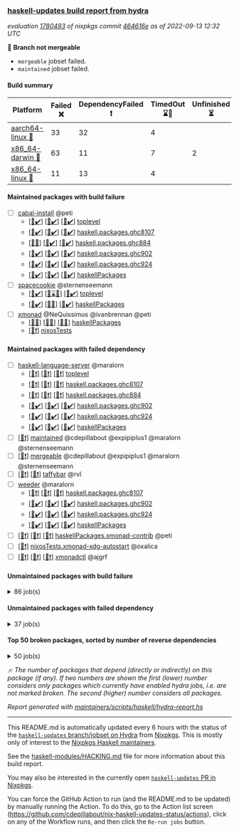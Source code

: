 ### [haskell-updates build report from hydra](https://hydra.nixos.org/jobset/nixpkgs/haskell-updates)
*evaluation [1780493](https://hydra.nixos.org/eval/1780493) of nixpkgs commit [464616e](https://github.com/NixOS/nixpkgs/commits/464616ef3cda97d570a521d26d23eb88e3673723) as of 2022-09-13 12:32 UTC*

:red_circle: **Branch not mergeable**
  * `mergeable` jobset failed.
  * `maintained` jobset failed.

#### Build summary

 | Platform | Failed :x: | DependencyFailed :heavy_exclamation_mark: | TimedOut :hourglass::no_entry_sign: | Unfinished :hourglass_flowing_sand: | Success :heavy_check_mark: | 
 | --- | --- | --- | --- | --- | --- | 
 | [aarch64-linux :iphone:](https://hydra.nixos.org/eval/1780493?filter=.aarch64-linux) | 33 | 32 | 4 |  | 6616 | 
 | [x86_64-darwin :apple:](https://hydra.nixos.org/eval/1780493?filter=.x86_64-darwin) | 63 | 11 | 7 | 2 | 6545 | 
 | [x86_64-linux :penguin:](https://hydra.nixos.org/eval/1780493?filter=.x86_64-linux) | 11 | 13 | 4 |  | 6700 | 
#### Maintained packages with build failure
- [ ] [cabal-install](https://hydra.nixos.org/eval/1780493?filter=cabal-install) @peti
  - [[:iphone::heavy_check_mark:]](https://hydra.nixos.org/build/190422061) [[:apple::heavy_check_mark:]](https://hydra.nixos.org/build/190430016) [[:penguin::heavy_check_mark:]](https://hydra.nixos.org/build/190430561) [toplevel](https://hydra.nixos.org/eval/1780493?filter=cabal-install)
  - [[:iphone::heavy_check_mark:]](https://hydra.nixos.org/build/190434010) [[:apple::heavy_check_mark:]](https://hydra.nixos.org/build/190424352) [[:penguin::heavy_check_mark:]](https://hydra.nixos.org/build/190425638) [haskell.packages.ghc8107](https://hydra.nixos.org/eval/1780493?filter=haskell.packages.ghc8107.cabal-install)
  - [[:iphone::x:]](https://hydra.nixos.org/build/190426162) [[:apple::heavy_check_mark:]](https://hydra.nixos.org/build/190433900) [[:penguin::heavy_check_mark:]](https://hydra.nixos.org/build/190425647) [haskell.packages.ghc884](https://hydra.nixos.org/eval/1780493?filter=haskell.packages.ghc884.cabal-install)
  - [[:iphone::heavy_check_mark:]](https://hydra.nixos.org/build/190428317) [[:apple::heavy_check_mark:]](https://hydra.nixos.org/build/190435659) [[:penguin::heavy_check_mark:]](https://hydra.nixos.org/build/190434581) [haskell.packages.ghc902](https://hydra.nixos.org/eval/1780493?filter=haskell.packages.ghc902.cabal-install)
  - [[:iphone::heavy_check_mark:]](https://hydra.nixos.org/build/190436769) [[:apple::heavy_check_mark:]](https://hydra.nixos.org/build/190433988) [[:penguin::heavy_check_mark:]](https://hydra.nixos.org/build/190423533) [haskell.packages.ghc924](https://hydra.nixos.org/eval/1780493?filter=haskell.packages.ghc924.cabal-install)
  - [[:iphone::heavy_check_mark:]](https://hydra.nixos.org/build/190422563) [[:apple::heavy_check_mark:]](https://hydra.nixos.org/build/190424044) [[:penguin::heavy_check_mark:]](https://hydra.nixos.org/build/190426054) [haskellPackages](https://hydra.nixos.org/eval/1780493?filter=haskellPackages.cabal-install)
- [ ] [spacecookie](https://hydra.nixos.org/eval/1780493?filter=spacecookie) @sternenseemann
  - [[:iphone::heavy_check_mark:]](https://hydra.nixos.org/build/190435632) [[:apple::hourglass::no_entry_sign:]](https://hydra.nixos.org/build/190421059) [[:penguin::heavy_check_mark:]](https://hydra.nixos.org/build/190421317) [toplevel](https://hydra.nixos.org/eval/1780493?filter=spacecookie)
  - [[:iphone::heavy_check_mark:]](https://hydra.nixos.org/build/190421398) [[:apple::x:]](https://hydra.nixos.org/build/190434095) [[:penguin::heavy_check_mark:]](https://hydra.nixos.org/build/190424903) [haskellPackages](https://hydra.nixos.org/eval/1780493?filter=haskellPackages.spacecookie)
- [ ] [xmonad](https://hydra.nixos.org/eval/1780493?filter=xmonad) @NeQuissimus @ivanbrennan @peti
  - [[:iphone::x:]](https://hydra.nixos.org/build/190435289) [[:apple::x:]](https://hydra.nixos.org/build/190423052) [[:penguin::x:]](https://hydra.nixos.org/build/190438027) [haskellPackages](https://hydra.nixos.org/eval/1780493?filter=haskellPackages.xmonad)
  -   [[:penguin::heavy_exclamation_mark:]](https://hydra.nixos.org/build/190429276) [nixosTests](https://hydra.nixos.org/eval/1780493?filter=nixosTests.xmonad)
#### Maintained packages with failed dependency
- [ ] [haskell-language-server](https://hydra.nixos.org/eval/1780493?filter=haskell-language-server) @maralorn
  - [[:iphone::heavy_exclamation_mark:]](https://hydra.nixos.org/build/190429450) [[:apple::heavy_exclamation_mark:]](https://hydra.nixos.org/build/190425373) [[:penguin::heavy_exclamation_mark:]](https://hydra.nixos.org/build/190424293) [toplevel](https://hydra.nixos.org/eval/1780493?filter=haskell-language-server)
  - [[:iphone::heavy_exclamation_mark:]](https://hydra.nixos.org/build/190434864) [[:apple::heavy_exclamation_mark:]](https://hydra.nixos.org/build/190431932) [[:penguin::heavy_exclamation_mark:]](https://hydra.nixos.org/build/190425146) [haskell.packages.ghc8107](https://hydra.nixos.org/eval/1780493?filter=haskell.packages.ghc8107.haskell-language-server)
  - [[:iphone::heavy_exclamation_mark:]](https://hydra.nixos.org/build/190418417) [[:apple::heavy_exclamation_mark:]](https://hydra.nixos.org/build/190423241) [[:penguin::heavy_exclamation_mark:]](https://hydra.nixos.org/build/190436674) [haskell.packages.ghc884](https://hydra.nixos.org/eval/1780493?filter=haskell.packages.ghc884.haskell-language-server)
  - [[:iphone::heavy_check_mark:]](https://hydra.nixos.org/build/190422826) [[:apple::heavy_check_mark:]](https://hydra.nixos.org/build/190427158) [[:penguin::heavy_check_mark:]](https://hydra.nixos.org/build/190434052) [haskell.packages.ghc902](https://hydra.nixos.org/eval/1780493?filter=haskell.packages.ghc902.haskell-language-server)
  - [[:iphone::heavy_check_mark:]](https://hydra.nixos.org/build/190422274) [[:apple::heavy_check_mark:]](https://hydra.nixos.org/build/190434720) [[:penguin::heavy_check_mark:]](https://hydra.nixos.org/build/190433597) [haskell.packages.ghc924](https://hydra.nixos.org/eval/1780493?filter=haskell.packages.ghc924.haskell-language-server)
  - [[:iphone::heavy_check_mark:]](https://hydra.nixos.org/build/190436858) [[:apple::heavy_check_mark:]](https://hydra.nixos.org/build/190426855) [[:penguin::heavy_check_mark:]](https://hydra.nixos.org/build/190434471) [haskellPackages](https://hydra.nixos.org/eval/1780493?filter=haskellPackages.haskell-language-server)
- [ ] [[:penguin::heavy_exclamation_mark:]](https://hydra.nixos.org/build/190418402) [maintained](https://hydra.nixos.org/eval/1780493?filter=maintained) @cdepillabout @expipiplus1 @maralorn @sternenseemann
- [ ] [[:penguin::heavy_exclamation_mark:]](https://hydra.nixos.org/build/190430620) [mergeable](https://hydra.nixos.org/eval/1780493?filter=mergeable) @cdepillabout @expipiplus1 @maralorn @sternenseemann
- [ ] [[:iphone::heavy_exclamation_mark:]](https://hydra.nixos.org/build/190428675) [[:penguin::heavy_exclamation_mark:]](https://hydra.nixos.org/build/190423532) [taffybar](https://hydra.nixos.org/eval/1780493?filter=taffybar) @rvl
- [ ] [weeder](https://hydra.nixos.org/eval/1780493?filter=weeder) @maralorn
  - [[:iphone::heavy_exclamation_mark:]](https://hydra.nixos.org/build/190420317) [[:apple::heavy_exclamation_mark:]](https://hydra.nixos.org/build/190432075) [[:penguin::heavy_exclamation_mark:]](https://hydra.nixos.org/build/190433887) [haskell.packages.ghc8107](https://hydra.nixos.org/eval/1780493?filter=haskell.packages.ghc8107.weeder)
  - [[:iphone::heavy_check_mark:]](https://hydra.nixos.org/build/190421693) [[:apple::heavy_check_mark:]](https://hydra.nixos.org/build/190432200) [[:penguin::heavy_check_mark:]](https://hydra.nixos.org/build/190429384) [haskell.packages.ghc902](https://hydra.nixos.org/eval/1780493?filter=haskell.packages.ghc902.weeder)
  - [[:iphone::heavy_check_mark:]](https://hydra.nixos.org/build/190434980) [[:apple::heavy_check_mark:]](https://hydra.nixos.org/build/190423387) [[:penguin::heavy_check_mark:]](https://hydra.nixos.org/build/190429807) [haskell.packages.ghc924](https://hydra.nixos.org/eval/1780493?filter=haskell.packages.ghc924.weeder)
  - [[:iphone::heavy_check_mark:]](https://hydra.nixos.org/build/190431343) [[:apple::heavy_check_mark:]](https://hydra.nixos.org/build/190435592) [[:penguin::heavy_check_mark:]](https://hydra.nixos.org/build/190422413) [haskellPackages](https://hydra.nixos.org/eval/1780493?filter=haskellPackages.weeder)
- [ ] [[:iphone::heavy_exclamation_mark:]](https://hydra.nixos.org/build/190433806) [[:apple::heavy_exclamation_mark:]](https://hydra.nixos.org/build/190429363) [[:penguin::heavy_exclamation_mark:]](https://hydra.nixos.org/build/190430714) [haskellPackages.xmonad-contrib](https://hydra.nixos.org/eval/1780493?filter=haskellPackages.xmonad-contrib) @peti
- [ ] [[:penguin::heavy_exclamation_mark:]](https://hydra.nixos.org/build/190429984) [nixosTests.xmonad-xdg-autostart](https://hydra.nixos.org/eval/1780493?filter=nixosTests.xmonad-xdg-autostart) @oxalica
- [ ] [[:iphone::heavy_exclamation_mark:]](https://hydra.nixos.org/build/190433458) [[:apple::heavy_exclamation_mark:]](https://hydra.nixos.org/build/190420962) [[:penguin::heavy_exclamation_mark:]](https://hydra.nixos.org/build/190433938) [xmonadctl](https://hydra.nixos.org/eval/1780493?filter=xmonadctl) @ajgrf
#### Unmaintained packages with build failure
<details><summary>86 job(s) </summary>

- [ ] [[:iphone::x:]](https://hydra.nixos.org/build/190431005) [[:apple::heavy_check_mark:]](https://hydra.nixos.org/build/190426145) [[:penguin::heavy_check_mark:]](https://hydra.nixos.org/build/190421465) [haskellPackages.OrderedBits](https://hydra.nixos.org/eval/1780493?filter=haskellPackages.OrderedBits)  :arrow_heading_up: 5 | 36
- [ ] [[:iphone::x:]](https://hydra.nixos.org/build/190418284) [[:apple::heavy_check_mark:]](https://hydra.nixos.org/build/190435872) [[:penguin::heavy_check_mark:]](https://hydra.nixos.org/build/190427652) [haskellPackages.hw-json-simd](https://hydra.nixos.org/eval/1780493?filter=haskellPackages.hw-json-simd)  :arrow_heading_up: 4 | 8
- [ ] [[:iphone::x:]](https://hydra.nixos.org/build/190431426) [[:apple::heavy_check_mark:]](https://hydra.nixos.org/build/190435561) [[:penguin::heavy_check_mark:]](https://hydra.nixos.org/build/190437758) [haskellPackages.hw-simd](https://hydra.nixos.org/eval/1780493?filter=haskellPackages.hw-simd)  :arrow_heading_up: 4 | 8
- [ ] [[:iphone::x:]](https://hydra.nixos.org/build/190426554) [[:apple::heavy_check_mark:]](https://hydra.nixos.org/build/190433701) [[:penguin::heavy_check_mark:]](https://hydra.nixos.org/build/190435927) [haskellPackages.long-double](https://hydra.nixos.org/eval/1780493?filter=haskellPackages.long-double)  :arrow_heading_up: 2 | 2
- [ ] [[:iphone::x:]](https://hydra.nixos.org/build/190437610) [[:apple::x:]](https://hydra.nixos.org/build/190418485) [[:penguin::heavy_check_mark:]](https://hydra.nixos.org/build/190419817) [haskellPackages.quic](https://hydra.nixos.org/eval/1780493?filter=haskellPackages.quic)  :arrow_heading_up: 2 | 2
- [ ] [[:iphone::x:]](https://hydra.nixos.org/build/190418721) [[:apple::heavy_check_mark:]](https://hydra.nixos.org/build/190424366) [[:penguin::heavy_check_mark:]](https://hydra.nixos.org/build/190418471) [haskellPackages.freetype2](https://hydra.nixos.org/eval/1780493?filter=haskellPackages.freetype2)  :arrow_heading_up: 1 | 8
- [ ] [[:iphone::x:]](https://hydra.nixos.org/build/190426179) [[:apple::x:]](https://hydra.nixos.org/build/190428059) [[:penguin::heavy_check_mark:]](https://hydra.nixos.org/build/190423250) [haskellPackages.easytensor](https://hydra.nixos.org/eval/1780493?filter=haskellPackages.easytensor)  :arrow_heading_up: 1 | 1
- [ ] [futhark](https://hydra.nixos.org/eval/1780493?filter=futhark)  :arrow_heading_up: 1 | 1
  - [[:iphone::heavy_check_mark:]](https://hydra.nixos.org/build/190429894) [[:apple::heavy_check_mark:]](https://hydra.nixos.org/build/190435640) [[:penguin::heavy_check_mark:]](https://hydra.nixos.org/build/190421580) [toplevel](https://hydra.nixos.org/eval/1780493?filter=futhark)
  - [[:iphone::heavy_check_mark:]](https://hydra.nixos.org/build/190433463) [[:apple::heavy_check_mark:]](https://hydra.nixos.org/build/190422015) [[:penguin::x:]](https://hydra.nixos.org/build/190438453) [haskellPackages](https://hydra.nixos.org/eval/1780493?filter=haskellPackages.futhark)
- [ ] [[:iphone::x:]](https://hydra.nixos.org/build/190424218) [[:apple::heavy_check_mark:]](https://hydra.nixos.org/build/190425062) [[:penguin::heavy_check_mark:]](https://hydra.nixos.org/build/190431214) [haskellPackages.haskell-admin-health](https://hydra.nixos.org/eval/1780493?filter=haskellPackages.haskell-admin-health)  :arrow_heading_up: 1 | 1
- [ ] [[:iphone::x:]](https://hydra.nixos.org/build/190420884) [[:apple::heavy_check_mark:]](https://hydra.nixos.org/build/190436438) [[:penguin::heavy_check_mark:]](https://hydra.nixos.org/build/190425960) [haskellPackages.nlopt-haskell](https://hydra.nixos.org/eval/1780493?filter=haskellPackages.nlopt-haskell)  :arrow_heading_up: 1 | 1
- [ ] [[:iphone::heavy_check_mark:]](https://hydra.nixos.org/build/190421787) [[:apple::x:]](https://hydra.nixos.org/build/190430196) [[:penguin::heavy_check_mark:]](https://hydra.nixos.org/build/190438325) [haskellPackages.openal-ffi](https://hydra.nixos.org/eval/1780493?filter=haskellPackages.openal-ffi)  :arrow_heading_up: 1 | 1
- [ ] [[:iphone::x:]](https://hydra.nixos.org/build/190426560) [[:apple::heavy_check_mark:]](https://hydra.nixos.org/build/190422117) [[:penguin::heavy_check_mark:]](https://hydra.nixos.org/build/190422325) [haskellPackages.swisstable](https://hydra.nixos.org/eval/1780493?filter=haskellPackages.swisstable)  :arrow_heading_up: 1 | 1
- [ ] [[:iphone::x:]](https://hydra.nixos.org/build/190434587) [[:apple::heavy_check_mark:]](https://hydra.nixos.org/build/190427671) [[:penguin::heavy_check_mark:]](https://hydra.nixos.org/build/190433104) [haskellPackages.unicode-properties](https://hydra.nixos.org/eval/1780493?filter=haskellPackages.unicode-properties)  :arrow_heading_up: 1 | 1
- [ ] [[:iphone::x:]](https://hydra.nixos.org/build/190436937) [[:apple::heavy_check_mark:]](https://hydra.nixos.org/build/190419069) [[:penguin::heavy_check_mark:]](https://hydra.nixos.org/build/190435488) [haskellPackages.flatparse](https://hydra.nixos.org/eval/1780493?filter=haskellPackages.flatparse)  :arrow_heading_up: 0 | 14
- [ ] [[:iphone::heavy_check_mark:]](https://hydra.nixos.org/build/190428795) [[:apple::x:]](https://hydra.nixos.org/build/190430540) [[:penguin::heavy_check_mark:]](https://hydra.nixos.org/build/190429741) [haskellPackages.PyF](https://hydra.nixos.org/eval/1780493?filter=haskellPackages.PyF)  :arrow_heading_up: 0 | 4
- [ ] [[:iphone::heavy_check_mark:]](https://hydra.nixos.org/build/190435452) [[:apple::x:]](https://hydra.nixos.org/build/190423209) [[:penguin::heavy_check_mark:]](https://hydra.nixos.org/build/190423465) [haskellPackages.hmidi](https://hydra.nixos.org/eval/1780493?filter=haskellPackages.hmidi)  :arrow_heading_up: 0 | 4
- [ ] [[:iphone::heavy_check_mark:]](https://hydra.nixos.org/build/190418264) [[:apple::x:]](https://hydra.nixos.org/build/190426060) [[:penguin::heavy_check_mark:]](https://hydra.nixos.org/build/190423481) [haskellPackages.posix-socket](https://hydra.nixos.org/eval/1780493?filter=haskellPackages.posix-socket)  :arrow_heading_up: 0 | 2
- [ ] [[:iphone::heavy_check_mark:]](https://hydra.nixos.org/build/190437004) [[:apple::x:]](https://hydra.nixos.org/build/190422721) [[:penguin::heavy_check_mark:]](https://hydra.nixos.org/build/190432406) [haskellPackages.gi-gdkx11](https://hydra.nixos.org/eval/1780493?filter=haskellPackages.gi-gdkx11)  :arrow_heading_up: 0 | 1
- [ ] [[:iphone::heavy_check_mark:]](https://hydra.nixos.org/build/190420703) [[:apple::x:]](https://hydra.nixos.org/build/190437843) [[:penguin::heavy_check_mark:]](https://hydra.nixos.org/build/190434958) [haskellPackages.hamid](https://hydra.nixos.org/eval/1780493?filter=haskellPackages.hamid)  :arrow_heading_up: 0 | 1
- [ ] [[:iphone::heavy_check_mark:]](https://hydra.nixos.org/build/190427217) [[:apple::x:]](https://hydra.nixos.org/build/190422876) [[:penguin::heavy_check_mark:]](https://hydra.nixos.org/build/190434364) [haskellPackages.hmatrix-morpheus](https://hydra.nixos.org/eval/1780493?filter=haskellPackages.hmatrix-morpheus)  :arrow_heading_up: 0 | 1
- [ ] [[:iphone::heavy_check_mark:]](https://hydra.nixos.org/build/190435315) [[:apple::x:]](https://hydra.nixos.org/build/190424984) [[:penguin::heavy_check_mark:]](https://hydra.nixos.org/build/190422869) [haskellPackages.huckleberry](https://hydra.nixos.org/eval/1780493?filter=haskellPackages.huckleberry)  :arrow_heading_up: 0 | 1
- [ ] [[:iphone::x:]](https://hydra.nixos.org/build/190422851) [[:apple::heavy_check_mark:]](https://hydra.nixos.org/build/190421788) [[:penguin::heavy_check_mark:]](https://hydra.nixos.org/build/190427574) [haskellPackages.picosat](https://hydra.nixos.org/eval/1780493?filter=haskellPackages.picosat)  :arrow_heading_up: 0 | 1
- [ ] [[:iphone::heavy_check_mark:]](https://hydra.nixos.org/build/190421878) [[:apple::x:]](https://hydra.nixos.org/build/190420004) [[:penguin::heavy_check_mark:]](https://hydra.nixos.org/build/190419766) [haskellPackages.select](https://hydra.nixos.org/eval/1780493?filter=haskellPackages.select)  :arrow_heading_up: 0 | 1
- [ ] [[:iphone::x:]](https://hydra.nixos.org/build/190433888) [[:apple::heavy_check_mark:]](https://hydra.nixos.org/build/190420467) [[:penguin::heavy_check_mark:]](https://hydra.nixos.org/build/190429972) [haskellPackages.simple-vec3](https://hydra.nixos.org/eval/1780493?filter=haskellPackages.simple-vec3)  :arrow_heading_up: 0 | 1
- [ ] [[:iphone::heavy_check_mark:]](https://hydra.nixos.org/build/190435304) [[:apple::x:]](https://hydra.nixos.org/build/190437845) [[:penguin::heavy_check_mark:]](https://hydra.nixos.org/build/190425782) [haskellPackages.sysinfo](https://hydra.nixos.org/eval/1780493?filter=haskellPackages.sysinfo)  :arrow_heading_up: 0 | 1
- [ ] [[:iphone::heavy_check_mark:]](https://hydra.nixos.org/build/190426515) [[:apple::x:]](https://hydra.nixos.org/build/190430439) [[:penguin::heavy_check_mark:]](https://hydra.nixos.org/build/190423606) [haskellPackages.FractalArt](https://hydra.nixos.org/eval/1780493?filter=haskellPackages.FractalArt) 
- [ ] [[:iphone::x:]](https://hydra.nixos.org/build/190435051) [[:apple::heavy_check_mark:]](https://hydra.nixos.org/build/190434382) [[:penguin::heavy_check_mark:]](https://hydra.nixos.org/build/190436557) [haskellPackages.HsASA](https://hydra.nixos.org/eval/1780493?filter=haskellPackages.HsASA) 
- [ ] [[:iphone::x:]](https://hydra.nixos.org/build/190418395) [[:apple::x:]](https://hydra.nixos.org/build/190425917) [[:penguin::x:]](https://hydra.nixos.org/build/190429391) [haskellPackages.bidirectional-instances](https://hydra.nixos.org/eval/1780493?filter=haskellPackages.bidirectional-instances) 
- [ ] [[:iphone::heavy_check_mark:]](https://hydra.nixos.org/build/190429501) [[:apple::x:]](https://hydra.nixos.org/build/190434413) [[:penguin::heavy_check_mark:]](https://hydra.nixos.org/build/190436327) [haskellPackages.chiphunk](https://hydra.nixos.org/eval/1780493?filter=haskellPackages.chiphunk) 
- [ ] [[:iphone::x:]](https://hydra.nixos.org/build/190426409) [[:apple::x:]](https://hydra.nixos.org/build/190438510) [[:penguin::x:]](https://hydra.nixos.org/build/190437098) [haskellPackages.cicero-api](https://hydra.nixos.org/eval/1780493?filter=haskellPackages.cicero-api) 
- [ ] [[:iphone::x:]](https://hydra.nixos.org/build/190434552) [[:apple::heavy_check_mark:]](https://hydra.nixos.org/build/190438494) [[:penguin::heavy_check_mark:]](https://hydra.nixos.org/build/190432930) [haskellPackages.comfort-fftw](https://hydra.nixos.org/eval/1780493?filter=haskellPackages.comfort-fftw) 
- [ ] [[:iphone::heavy_check_mark:]](https://hydra.nixos.org/build/190436349) [[:apple::x:]](https://hydra.nixos.org/build/190429906) [[:penguin::heavy_check_mark:]](https://hydra.nixos.org/build/190437140) [haskellPackages.diskhash](https://hydra.nixos.org/eval/1780493?filter=haskellPackages.diskhash) 
- [ ] [elm2nix](https://hydra.nixos.org/eval/1780493?filter=elm2nix) 
  - [[:iphone::x:]](https://hydra.nixos.org/build/190420803) [[:apple::x:]](https://hydra.nixos.org/build/190436375) [[:penguin::x:]](https://hydra.nixos.org/build/190418421) [toplevel](https://hydra.nixos.org/eval/1780493?filter=elm2nix)
  - [[:iphone::x:]](https://hydra.nixos.org/build/190420972) [[:apple::x:]](https://hydra.nixos.org/build/190422235) [[:penguin::x:]](https://hydra.nixos.org/build/190422171) [haskellPackages](https://hydra.nixos.org/eval/1780493?filter=haskellPackages.elm2nix)
- [ ] [[:iphone::heavy_check_mark:]](https://hydra.nixos.org/build/190435792) [[:apple::x:]](https://hydra.nixos.org/build/190436062) [[:penguin::heavy_check_mark:]](https://hydra.nixos.org/build/190437953) [haskellPackages.epub-tools](https://hydra.nixos.org/eval/1780493?filter=haskellPackages.epub-tools) 
- [ ] [[:iphone::heavy_check_mark:]](https://hydra.nixos.org/build/190422331) [[:apple::x:]](https://hydra.nixos.org/build/190421828) [[:penguin::heavy_check_mark:]](https://hydra.nixos.org/build/190421042) [haskellPackages.fudgets](https://hydra.nixos.org/eval/1780493?filter=haskellPackages.fudgets) 
- [ ] [[:iphone::heavy_check_mark:]](https://hydra.nixos.org/build/190433305) [[:apple::x:]](https://hydra.nixos.org/build/190423550) [[:penguin::heavy_check_mark:]](https://hydra.nixos.org/build/190436480) [haskellPackages.gerrit](https://hydra.nixos.org/eval/1780493?filter=haskellPackages.gerrit) 
- [ ] [[:iphone::heavy_check_mark:]](https://hydra.nixos.org/build/190428783) [[:apple::x:]](https://hydra.nixos.org/build/190418276) [[:penguin::heavy_check_mark:]](https://hydra.nixos.org/build/190435006) [haskellPackages.ghc-gc-hook](https://hydra.nixos.org/eval/1780493?filter=haskellPackages.ghc-gc-hook) 
- [ ] [[:apple::x:]](https://hydra.nixos.org/build/190420084) [haskellPackages.gi-gtkosxapplication](https://hydra.nixos.org/eval/1780493?filter=haskellPackages.gi-gtkosxapplication) 
- [ ] [[:iphone::x:]](https://hydra.nixos.org/build/190419663) [[:penguin::heavy_check_mark:]](https://hydra.nixos.org/build/190430872) [haskellPackages.gnome-keyring](https://hydra.nixos.org/eval/1780493?filter=haskellPackages.gnome-keyring) 
- [ ] [[:apple::x:]](https://hydra.nixos.org/build/190425865) [haskellPackages.gtk-mac-integration](https://hydra.nixos.org/eval/1780493?filter=haskellPackages.gtk-mac-integration) 
- [ ] [[:iphone::heavy_check_mark:]](https://hydra.nixos.org/build/190427153) [[:apple::x:]](https://hydra.nixos.org/build/190424726) [[:penguin::heavy_check_mark:]](https://hydra.nixos.org/build/190431153) [haskellPackages.gtk-traymanager](https://hydra.nixos.org/eval/1780493?filter=haskellPackages.gtk-traymanager) 
- [ ] [[:apple::x:]](https://hydra.nixos.org/build/190433684) [haskellPackages.gtk3-mac-integration](https://hydra.nixos.org/eval/1780493?filter=haskellPackages.gtk3-mac-integration) 
- [ ] [[:iphone::heavy_check_mark:]](https://hydra.nixos.org/build/190428754) [[:apple::x:]](https://hydra.nixos.org/build/190424290) [[:penguin::heavy_check_mark:]](https://hydra.nixos.org/build/190420486) [haskellPackages.hid](https://hydra.nixos.org/eval/1780493?filter=haskellPackages.hid) 
- [ ] [[:iphone::heavy_check_mark:]](https://hydra.nixos.org/build/190419758) [[:apple::x:]](https://hydra.nixos.org/build/190418699) [[:penguin::heavy_check_mark:]](https://hydra.nixos.org/build/190438647) [haskellPackages.highlight](https://hydra.nixos.org/eval/1780493?filter=haskellPackages.highlight) 
- [ ] [[:iphone::x:]](https://hydra.nixos.org/build/190422596) [[:apple::x:]](https://hydra.nixos.org/build/190425427) [[:penguin::heavy_check_mark:]](https://hydra.nixos.org/build/190429399) [haskellPackages.hinotify-conduit](https://hydra.nixos.org/eval/1780493?filter=haskellPackages.hinotify-conduit) 
- [ ] [[:iphone::heavy_check_mark:]](https://hydra.nixos.org/build/190437030) [[:apple::x:]](https://hydra.nixos.org/build/190420833) [[:penguin::heavy_check_mark:]](https://hydra.nixos.org/build/190435871) [haskellPackages.hsshellscript](https://hydra.nixos.org/eval/1780493?filter=haskellPackages.hsshellscript) 
- [ ] [[:iphone::heavy_check_mark:]](https://hydra.nixos.org/build/190438505) [[:apple::x:]](https://hydra.nixos.org/build/190422004) [[:penguin::heavy_check_mark:]](https://hydra.nixos.org/build/190435562) [haskellPackages.hssourceinfo](https://hydra.nixos.org/eval/1780493?filter=haskellPackages.hssourceinfo) 
- [ ] [[:iphone::heavy_check_mark:]](https://hydra.nixos.org/build/190432750) [[:apple::x:]](https://hydra.nixos.org/build/190419419) [[:penguin::heavy_check_mark:]](https://hydra.nixos.org/build/190433284) [haskellPackages.interprocess](https://hydra.nixos.org/eval/1780493?filter=haskellPackages.interprocess) 
- [ ] [[:iphone::heavy_check_mark:]](https://hydra.nixos.org/build/190419382) [[:apple::x:]](https://hydra.nixos.org/build/190427460) [[:penguin::heavy_check_mark:]](https://hydra.nixos.org/build/190429506) [haskellPackages.intricacy](https://hydra.nixos.org/eval/1780493?filter=haskellPackages.intricacy) 
- [ ] [[:iphone::heavy_check_mark:]](https://hydra.nixos.org/build/190424645) [[:apple::x:]](https://hydra.nixos.org/build/190420649) [[:penguin::heavy_check_mark:]](https://hydra.nixos.org/build/190423584) [haskellPackages.ipcvar](https://hydra.nixos.org/eval/1780493?filter=haskellPackages.ipcvar) 
- [ ] [[:iphone::x:]](https://hydra.nixos.org/build/190429809) [[:apple::heavy_check_mark:]](https://hydra.nixos.org/build/190420867) [[:penguin::heavy_check_mark:]](https://hydra.nixos.org/build/190435388) [haskellPackages.jammittools](https://hydra.nixos.org/eval/1780493?filter=haskellPackages.jammittools) 
- [ ] [[:apple::x:]](https://hydra.nixos.org/build/190429773) [haskellPackages.kqueue](https://hydra.nixos.org/eval/1780493?filter=haskellPackages.kqueue) 
- [ ] [[:iphone::heavy_check_mark:]](https://hydra.nixos.org/build/190429726) [[:apple::x:]](https://hydra.nixos.org/build/190421244) [[:penguin::heavy_check_mark:]](https://hydra.nixos.org/build/190422406) [haskellPackages.linux-framebuffer](https://hydra.nixos.org/eval/1780493?filter=haskellPackages.linux-framebuffer) 
- [ ] [[:iphone::x:]](https://hydra.nixos.org/build/190437436) [[:apple::x:]](https://hydra.nixos.org/build/190424746) [[:penguin::x:]](https://hydra.nixos.org/build/190427072) [haskellPackages.loc-test](https://hydra.nixos.org/eval/1780493?filter=haskellPackages.loc-test) 
- [ ] [[:iphone::heavy_check_mark:]](https://hydra.nixos.org/build/190427512) [[:apple::x:]](https://hydra.nixos.org/build/190437142) [[:penguin::heavy_check_mark:]](https://hydra.nixos.org/build/190423839) [haskellPackages.mediawiki2latex](https://hydra.nixos.org/eval/1780493?filter=haskellPackages.mediawiki2latex) 
- [ ] [[:iphone::heavy_check_mark:]](https://hydra.nixos.org/build/190437330) [[:apple::x:]](https://hydra.nixos.org/build/190420114) [[:penguin::heavy_check_mark:]](https://hydra.nixos.org/build/190424042) [haskellPackages.memfd](https://hydra.nixos.org/eval/1780493?filter=haskellPackages.memfd) 
- [ ] [[:iphone::heavy_check_mark:]](https://hydra.nixos.org/build/190431691) [[:apple::x:]](https://hydra.nixos.org/build/190420349) [[:penguin::heavy_check_mark:]](https://hydra.nixos.org/build/190436127) [haskellPackages.mercury-api](https://hydra.nixos.org/eval/1780493?filter=haskellPackages.mercury-api) 
- [ ] [[:iphone::heavy_check_mark:]](https://hydra.nixos.org/build/190438583) [[:apple::x:]](https://hydra.nixos.org/build/190431381) [[:penguin::heavy_check_mark:]](https://hydra.nixos.org/build/190419732) [haskellPackages.nano-cryptr](https://hydra.nixos.org/eval/1780493?filter=haskellPackages.nano-cryptr) 
- [ ] [[:iphone::x:]](https://hydra.nixos.org/build/190423899) [[:apple::x:]](https://hydra.nixos.org/build/190420807) [[:penguin::x:]](https://hydra.nixos.org/build/190434935) [haskellPackages.panfiguration](https://hydra.nixos.org/eval/1780493?filter=haskellPackages.panfiguration) 
- [ ] [[:iphone::heavy_check_mark:]](https://hydra.nixos.org/build/190424244) [[:apple::x:]](https://hydra.nixos.org/build/190420798) [[:penguin::heavy_check_mark:]](https://hydra.nixos.org/build/190422508) [haskellPackages.persistent-pagination](https://hydra.nixos.org/eval/1780493?filter=haskellPackages.persistent-pagination) 
- [ ] [[:iphone::heavy_check_mark:]](https://hydra.nixos.org/build/190433438) [[:apple::x:]](https://hydra.nixos.org/build/190434525) [[:penguin::heavy_check_mark:]](https://hydra.nixos.org/build/190420164) [haskellPackages.phatsort](https://hydra.nixos.org/eval/1780493?filter=haskellPackages.phatsort) 
- [ ] [[:iphone::heavy_check_mark:]](https://hydra.nixos.org/build/190418261) [[:apple::x:]](https://hydra.nixos.org/build/190433230) [[:penguin::heavy_check_mark:]](https://hydra.nixos.org/build/190436409) [haskellPackages.ping-wrapper](https://hydra.nixos.org/eval/1780493?filter=haskellPackages.ping-wrapper) 
- [ ] [[:iphone::heavy_check_mark:]](https://hydra.nixos.org/build/190419667) [[:apple::x:]](https://hydra.nixos.org/build/190428126) [[:penguin::heavy_check_mark:]](https://hydra.nixos.org/build/190424911) [haskellPackages.posix-timer](https://hydra.nixos.org/eval/1780493?filter=haskellPackages.posix-timer) 
- [ ] [[:iphone::heavy_check_mark:]](https://hydra.nixos.org/build/190419559) [[:apple::x:]](https://hydra.nixos.org/build/190418650) [[:penguin::heavy_check_mark:]](https://hydra.nixos.org/build/190437706) [haskellPackages.procex](https://hydra.nixos.org/eval/1780493?filter=haskellPackages.procex) 
- [ ] [[:iphone::heavy_check_mark:]](https://hydra.nixos.org/build/190427015) [[:apple::x:]](https://hydra.nixos.org/build/190426253) [[:penguin::heavy_check_mark:]](https://hydra.nixos.org/build/190437704) [haskellPackages.pthread](https://hydra.nixos.org/eval/1780493?filter=haskellPackages.pthread) 
- [ ] [[:iphone::heavy_check_mark:]](https://hydra.nixos.org/build/190423556) [[:apple::heavy_check_mark:]](https://hydra.nixos.org/build/190432668) [[:penguin::x:]](https://hydra.nixos.org/build/190433161) [haskellPackages.reserve](https://hydra.nixos.org/eval/1780493?filter=haskellPackages.reserve) 
- [ ] [[:iphone::x:]](https://hydra.nixos.org/build/190427344) [[:apple::heavy_check_mark:]](https://hydra.nixos.org/build/190428826) [[:penguin::heavy_check_mark:]](https://hydra.nixos.org/build/190438377) [haskellPackages.risc386](https://hydra.nixos.org/eval/1780493?filter=haskellPackages.risc386) 
- [ ] [[:iphone::heavy_check_mark:]](https://hydra.nixos.org/build/190422483) [[:apple::x:]](https://hydra.nixos.org/build/190428959) [[:penguin::heavy_check_mark:]](https://hydra.nixos.org/build/190434501) [haskellPackages.sfml-audio](https://hydra.nixos.org/eval/1780493?filter=haskellPackages.sfml-audio) 
- [ ] [[:iphone::heavy_check_mark:]](https://hydra.nixos.org/build/190433665) [[:apple::x:]](https://hydra.nixos.org/build/190426378) [[:penguin::heavy_check_mark:]](https://hydra.nixos.org/build/190437206) [haskellPackages.shared-memory](https://hydra.nixos.org/eval/1780493?filter=haskellPackages.shared-memory) 
- [ ] [[:iphone::x:]](https://hydra.nixos.org/build/190423958) [[:apple::x:]](https://hydra.nixos.org/build/190427928) [[:penguin::x:]](https://hydra.nixos.org/build/190433784) [haskellPackages.significant-figures](https://hydra.nixos.org/eval/1780493?filter=haskellPackages.significant-figures) 
- [ ] [[:iphone::hourglass::no_entry_sign:]](https://hydra.nixos.org/build/190418546) [[:apple::x:]](https://hydra.nixos.org/build/190420295) [[:penguin::hourglass::no_entry_sign:]](https://hydra.nixos.org/build/190434739) [haskellPackages.skews](https://hydra.nixos.org/eval/1780493?filter=haskellPackages.skews) 
- [ ] [[:iphone::x:]](https://hydra.nixos.org/build/190423315) [[:apple::x:]](https://hydra.nixos.org/build/190429164) [[:penguin::heavy_check_mark:]](https://hydra.nixos.org/build/190438488) [haskellPackages.slugify](https://hydra.nixos.org/eval/1780493?filter=haskellPackages.slugify) 
- [ ] [[:iphone::heavy_check_mark:]](https://hydra.nixos.org/build/190436754) [[:apple::x:]](https://hydra.nixos.org/build/190436467) [[:penguin::heavy_check_mark:]](https://hydra.nixos.org/build/190428684) [haskellPackages.streamly-lmdb](https://hydra.nixos.org/eval/1780493?filter=haskellPackages.streamly-lmdb) 
- [ ] [[:iphone::heavy_check_mark:]](https://hydra.nixos.org/build/190432813) [[:apple::x:]](https://hydra.nixos.org/build/190426355) [[:penguin::heavy_check_mark:]](https://hydra.nixos.org/build/190422800) [haskellPackages.tailfile-hinotify](https://hydra.nixos.org/eval/1780493?filter=haskellPackages.tailfile-hinotify) 
- [ ] [[:iphone::x:]](https://hydra.nixos.org/build/190421659) [[:apple::heavy_check_mark:]](https://hydra.nixos.org/build/190430013) [[:penguin::heavy_check_mark:]](https://hydra.nixos.org/build/190419700) [haskellPackages.wiringPi](https://hydra.nixos.org/eval/1780493?filter=haskellPackages.wiringPi) 
- [ ] [[:iphone::x:]](https://hydra.nixos.org/build/190429268) [[:apple::heavy_check_mark:]](https://hydra.nixos.org/build/190428038) [[:penguin::heavy_check_mark:]](https://hydra.nixos.org/build/190426739) [haskellPackages.x86-64bit](https://hydra.nixos.org/eval/1780493?filter=haskellPackages.x86-64bit) 
- [ ] [[:iphone::heavy_check_mark:]](https://hydra.nixos.org/build/190435907) [[:apple::x:]](https://hydra.nixos.org/build/190428069) [[:penguin::heavy_check_mark:]](https://hydra.nixos.org/build/190424628) [haskellPackages.xmonad-utils](https://hydra.nixos.org/eval/1780493?filter=haskellPackages.xmonad-utils) 
- [ ] [[:iphone::x:]](https://hydra.nixos.org/build/190436162) [[:apple::x:]](https://hydra.nixos.org/build/190419569) [[:penguin::x:]](https://hydra.nixos.org/build/190433564) [haskellPackages.xstatic-th](https://hydra.nixos.org/eval/1780493?filter=haskellPackages.xstatic-th) 
- [ ] [[:iphone::x:]](https://hydra.nixos.org/build/190424161) [[:apple::x:]](https://hydra.nixos.org/build/190427020) [[:penguin::x:]](https://hydra.nixos.org/build/190427961) [haskellPackages.yarl](https://hydra.nixos.org/eval/1780493?filter=haskellPackages.yarl) 
- [ ] [[:iphone::heavy_check_mark:]](https://hydra.nixos.org/build/190426980) [[:apple::x:]](https://hydra.nixos.org/build/190426061) [[:penguin::heavy_check_mark:]](https://hydra.nixos.org/build/190420502) [haskellPackages.yoga](https://hydra.nixos.org/eval/1780493?filter=haskellPackages.yoga) 
- [ ] [[:iphone::heavy_check_mark:]](https://hydra.nixos.org/build/190436342) [[:apple::x:]](https://hydra.nixos.org/build/190436771) [[:penguin::heavy_check_mark:]](https://hydra.nixos.org/build/190438349) [haskellPackages.zot](https://hydra.nixos.org/eval/1780493?filter=haskellPackages.zot) 
- [ ] [[:iphone::heavy_check_mark:]](https://hydra.nixos.org/build/190418762) [[:apple::x:]](https://hydra.nixos.org/build/190433345) [[:penguin::heavy_check_mark:]](https://hydra.nixos.org/build/190423003) [haskellPackages.zxcvbn-c](https://hydra.nixos.org/eval/1780493?filter=haskellPackages.zxcvbn-c) 
</details>

#### Unmaintained packages with failed dependency
<details><summary>37 job(s) </summary>

- [ ] [[:iphone::heavy_exclamation_mark:]](https://hydra.nixos.org/build/190423047) [[:apple::heavy_check_mark:]](https://hydra.nixos.org/build/190428573) [[:penguin::heavy_check_mark:]](https://hydra.nixos.org/build/190433396) [haskellPackages.PrimitiveArray](https://hydra.nixos.org/eval/1780493?filter=haskellPackages.PrimitiveArray)  :arrow_heading_up: 4 | 35
- [ ] [[:iphone::heavy_exclamation_mark:]](https://hydra.nixos.org/build/190430547) [[:apple::heavy_check_mark:]](https://hydra.nixos.org/build/190434132) [[:penguin::heavy_check_mark:]](https://hydra.nixos.org/build/190433095) [haskellPackages.BiobaseTypes](https://hydra.nixos.org/eval/1780493?filter=haskellPackages.BiobaseTypes)  :arrow_heading_up: 3 | 21
- [ ] [[:iphone::heavy_exclamation_mark:]](https://hydra.nixos.org/build/190426955) [[:apple::heavy_check_mark:]](https://hydra.nixos.org/build/190420300) [[:penguin::heavy_check_mark:]](https://hydra.nixos.org/build/190424992) [haskellPackages.hw-json-standard-cursor](https://hydra.nixos.org/eval/1780493?filter=haskellPackages.hw-json-standard-cursor)  :arrow_heading_up: 2 | 6
- [ ] [[:iphone::heavy_exclamation_mark:]](https://hydra.nixos.org/build/190420794) [[:apple::heavy_check_mark:]](https://hydra.nixos.org/build/190420979) [[:penguin::heavy_check_mark:]](https://hydra.nixos.org/build/190432705) [haskellPackages.hw-json-simple-cursor](https://hydra.nixos.org/eval/1780493?filter=haskellPackages.hw-json-simple-cursor)  :arrow_heading_up: 2 | 4
- [ ] [[:iphone::heavy_exclamation_mark:]](https://hydra.nixos.org/build/190424585) [[:apple::heavy_check_mark:]](https://hydra.nixos.org/build/190428752) [[:penguin::heavy_check_mark:]](https://hydra.nixos.org/build/190430726) [haskellPackages.BiobaseENA](https://hydra.nixos.org/eval/1780493?filter=haskellPackages.BiobaseENA)  :arrow_heading_up: 1 | 18
- [ ] [hoogle](https://hydra.nixos.org/eval/1780493?filter=hoogle)  :arrow_heading_up: 1 | 3
  - [[:iphone::heavy_check_mark:]](https://hydra.nixos.org/build/190428599) [[:apple::heavy_check_mark:]](https://hydra.nixos.org/build/190421911) [[:penguin::heavy_check_mark:]](https://hydra.nixos.org/build/190434925) [haskell.packages.ghc8107](https://hydra.nixos.org/eval/1780493?filter=haskell.packages.ghc8107.hoogle)
  - [[:iphone::heavy_exclamation_mark:]](https://hydra.nixos.org/build/190420304) [[:apple::heavy_check_mark:]](https://hydra.nixos.org/build/190423503) [[:penguin::heavy_check_mark:]](https://hydra.nixos.org/build/190431705) [haskell.packages.ghc884](https://hydra.nixos.org/eval/1780493?filter=haskell.packages.ghc884.hoogle)
  - [[:iphone::heavy_check_mark:]](https://hydra.nixos.org/build/190438524) [[:apple::heavy_check_mark:]](https://hydra.nixos.org/build/190431232) [[:penguin::heavy_check_mark:]](https://hydra.nixos.org/build/190433741) [haskell.packages.ghc902](https://hydra.nixos.org/eval/1780493?filter=haskell.packages.ghc902.hoogle)
  - [[:iphone::heavy_check_mark:]](https://hydra.nixos.org/build/190427705) [[:apple::heavy_check_mark:]](https://hydra.nixos.org/build/190427424) [[:penguin::heavy_check_mark:]](https://hydra.nixos.org/build/190429826) [haskell.packages.ghc924](https://hydra.nixos.org/eval/1780493?filter=haskell.packages.ghc924.hoogle)
  - [[:iphone::heavy_check_mark:]](https://hydra.nixos.org/build/190429525) [[:apple::heavy_check_mark:]](https://hydra.nixos.org/build/190430879) [[:penguin::heavy_check_mark:]](https://hydra.nixos.org/build/190419759) [haskellPackages](https://hydra.nixos.org/eval/1780493?filter=haskellPackages.hoogle)
- [ ] [[:iphone::heavy_exclamation_mark:]](https://hydra.nixos.org/build/190435673) [[:apple::heavy_check_mark:]](https://hydra.nixos.org/build/190419901) [[:penguin::heavy_check_mark:]](https://hydra.nixos.org/build/190435481) [haskellPackages.hw-json](https://hydra.nixos.org/eval/1780493?filter=haskellPackages.hw-json)  :arrow_heading_up: 1 | 3
- [ ] [[:iphone::heavy_exclamation_mark:]](https://hydra.nixos.org/build/190430941) [[:apple::heavy_exclamation_mark:]](https://hydra.nixos.org/build/190430235) [[:penguin::heavy_check_mark:]](https://hydra.nixos.org/build/190426835) [haskellPackages.http3](https://hydra.nixos.org/eval/1780493?filter=haskellPackages.http3)  :arrow_heading_up: 1 | 1
- [ ] [[:iphone::hourglass::no_entry_sign:]](https://hydra.nixos.org/build/190438326) [[:apple::heavy_exclamation_mark:]](https://hydra.nixos.org/build/190423583) [[:penguin::hourglass::no_entry_sign:]](https://hydra.nixos.org/build/190420043) [haskellPackages.wss-client](https://hydra.nixos.org/eval/1780493?filter=haskellPackages.wss-client)  :arrow_heading_up: 1 | 1
- [ ] [[:iphone::heavy_exclamation_mark:]](https://hydra.nixos.org/build/190427282) [[:apple::heavy_check_mark:]](https://hydra.nixos.org/build/190435264) [[:penguin::heavy_check_mark:]](https://hydra.nixos.org/build/190435122) [haskellPackages.BiobaseXNA](https://hydra.nixos.org/eval/1780493?filter=haskellPackages.BiobaseXNA)  :arrow_heading_up: 0 | 17
- [ ] [[:iphone::heavy_exclamation_mark:]](https://hydra.nixos.org/build/190433132) [[:apple::heavy_check_mark:]](https://hydra.nixos.org/build/190420995) [[:penguin::heavy_check_mark:]](https://hydra.nixos.org/build/190433491) [haskellPackages.BiobaseFasta](https://hydra.nixos.org/eval/1780493?filter=haskellPackages.BiobaseFasta)  :arrow_heading_up: 0 | 3
- [ ] [[:iphone::heavy_exclamation_mark:]](https://hydra.nixos.org/build/190418728) [[:apple::heavy_check_mark:]](https://hydra.nixos.org/build/190430015) [[:penguin::heavy_check_mark:]](https://hydra.nixos.org/build/190426945) [haskellPackages.hw-dsv](https://hydra.nixos.org/eval/1780493?filter=haskellPackages.hw-dsv)  :arrow_heading_up: 0 | 3
- [ ] [[:iphone::heavy_exclamation_mark:]](https://hydra.nixos.org/build/190430393) [[:apple::heavy_check_mark:]](https://hydra.nixos.org/build/190421592) [[:penguin::heavy_check_mark:]](https://hydra.nixos.org/build/190438165) [haskellPackages.hw-json-lens](https://hydra.nixos.org/eval/1780493?filter=haskellPackages.hw-json-lens)  :arrow_heading_up: 0 | 1
- [ ] [[:iphone::heavy_exclamation_mark:]](https://hydra.nixos.org/build/190430027) [[:apple::heavy_exclamation_mark:]](https://hydra.nixos.org/build/190434081) [[:penguin::heavy_exclamation_mark:]](https://hydra.nixos.org/build/190421377) [haskellPackages.DescriptiveKeys](https://hydra.nixos.org/eval/1780493?filter=haskellPackages.DescriptiveKeys) 
- [ ] [[:iphone::heavy_exclamation_mark:]](https://hydra.nixos.org/build/190430228) [[:apple::heavy_check_mark:]](https://hydra.nixos.org/build/190420193) [[:penguin::heavy_check_mark:]](https://hydra.nixos.org/build/190434137) [haskellPackages.align-audio](https://hydra.nixos.org/eval/1780493?filter=haskellPackages.align-audio) 
- [ ] [[:iphone::heavy_exclamation_mark:]](https://hydra.nixos.org/build/190434920) [[:apple::heavy_exclamation_mark:]](https://hydra.nixos.org/build/190437763) [[:penguin::heavy_check_mark:]](https://hydra.nixos.org/build/190437884) [haskellPackages.easytensor-vulkan](https://hydra.nixos.org/eval/1780493?filter=haskellPackages.easytensor-vulkan) 
- [ ] [[:iphone::heavy_exclamation_mark:]](https://hydra.nixos.org/build/190428304) [[:apple::heavy_check_mark:]](https://hydra.nixos.org/build/190426306) [[:penguin::heavy_check_mark:]](https://hydra.nixos.org/build/190428625) [haskellPackages.harfbuzz-pure](https://hydra.nixos.org/eval/1780493?filter=haskellPackages.harfbuzz-pure) 
- [ ] [[:iphone::heavy_exclamation_mark:]](https://hydra.nixos.org/build/190421597) [[:apple::heavy_check_mark:]](https://hydra.nixos.org/build/190425098) [[:penguin::heavy_check_mark:]](https://hydra.nixos.org/build/190436618) [haskellPackages.haskell-admin](https://hydra.nixos.org/eval/1780493?filter=haskellPackages.haskell-admin) 
- [ ] [[:iphone::heavy_exclamation_mark:]](https://hydra.nixos.org/build/190431791) [[:apple::heavy_check_mark:]](https://hydra.nixos.org/build/190430059) [[:penguin::heavy_check_mark:]](https://hydra.nixos.org/build/190435855) [haskellPackages.hmatrix-nlopt](https://hydra.nixos.org/eval/1780493?filter=haskellPackages.hmatrix-nlopt) 
- [ ] [[:iphone::heavy_exclamation_mark:]](https://hydra.nixos.org/build/190432249) [[:apple::heavy_check_mark:]](https://hydra.nixos.org/build/190427429) [[:penguin::heavy_check_mark:]](https://hydra.nixos.org/build/190421622) [haskellPackages.hs-swisstable-hashtables-class](https://hydra.nixos.org/eval/1780493?filter=haskellPackages.hs-swisstable-hashtables-class) 
- [ ] [[:iphone::heavy_exclamation_mark:]](https://hydra.nixos.org/build/190431132) [[:apple::heavy_check_mark:]](https://hydra.nixos.org/build/190425784) [[:penguin::heavy_check_mark:]](https://hydra.nixos.org/build/190428436) [haskellPackages.hw-simd-cli](https://hydra.nixos.org/eval/1780493?filter=haskellPackages.hw-simd-cli) 
- [ ] [[:iphone::heavy_exclamation_mark:]](https://hydra.nixos.org/build/190426859) [[:apple::heavy_check_mark:]](https://hydra.nixos.org/build/190434719) [[:penguin::heavy_check_mark:]](https://hydra.nixos.org/build/190432027) [haskellPackages.kmn-programming](https://hydra.nixos.org/eval/1780493?filter=haskellPackages.kmn-programming) 
- [ ] [[:iphone::hourglass::no_entry_sign:]](https://hydra.nixos.org/build/190428485) [[:apple::heavy_exclamation_mark:]](https://hydra.nixos.org/build/190426386) [[:penguin::hourglass::no_entry_sign:]](https://hydra.nixos.org/build/190430957) [haskellPackages.network-messagepack-rpc-websocket](https://hydra.nixos.org/eval/1780493?filter=haskellPackages.network-messagepack-rpc-websocket) 
- [ ] [[:iphone::heavy_exclamation_mark:]](https://hydra.nixos.org/build/190433858) [[:apple::heavy_check_mark:]](https://hydra.nixos.org/build/190434455) [[:penguin::heavy_check_mark:]](https://hydra.nixos.org/build/190424957) [haskellPackages.rounded](https://hydra.nixos.org/eval/1780493?filter=haskellPackages.rounded) 
- [ ] [[:iphone::heavy_exclamation_mark:]](https://hydra.nixos.org/build/190421978) [[:apple::heavy_check_mark:]](https://hydra.nixos.org/build/190436722) [[:penguin::heavy_check_mark:]](https://hydra.nixos.org/build/190421181) [haskellPackages.rounded-hw](https://hydra.nixos.org/eval/1780493?filter=haskellPackages.rounded-hw) 
- [ ] [[:iphone::heavy_check_mark:]](https://hydra.nixos.org/build/190431105) [[:apple::heavy_check_mark:]](https://hydra.nixos.org/build/190421414) [[:penguin::heavy_exclamation_mark:]](https://hydra.nixos.org/build/190426503) [haskellPackages.shake-futhark](https://hydra.nixos.org/eval/1780493?filter=haskellPackages.shake-futhark) 
- [ ] [[:iphone::heavy_exclamation_mark:]](https://hydra.nixos.org/build/190436643) [[:apple::heavy_check_mark:]](https://hydra.nixos.org/build/190434723) [[:penguin::heavy_check_mark:]](https://hydra.nixos.org/build/190430706) [haskellPackages.sound-collage](https://hydra.nixos.org/eval/1780493?filter=haskellPackages.sound-collage) 
- [ ] [[:iphone::heavy_exclamation_mark:]](https://hydra.nixos.org/build/190432799) [[:apple::heavy_check_mark:]](https://hydra.nixos.org/build/190425240) [[:penguin::heavy_check_mark:]](https://hydra.nixos.org/build/190424340) [haskellPackages.unicode-names](https://hydra.nixos.org/eval/1780493?filter=haskellPackages.unicode-names) 
- [ ] [[:iphone::heavy_exclamation_mark:]](https://hydra.nixos.org/build/190434891) [[:apple::heavy_exclamation_mark:]](https://hydra.nixos.org/build/190418740) [[:penguin::heavy_check_mark:]](https://hydra.nixos.org/build/190423216) [haskellPackages.warp-quic](https://hydra.nixos.org/eval/1780493?filter=haskellPackages.warp-quic) 
- [ ] [[:iphone::heavy_check_mark:]](https://hydra.nixos.org/build/190431301) [[:apple::heavy_exclamation_mark:]](https://hydra.nixos.org/build/190420645) [[:penguin::heavy_check_mark:]](https://hydra.nixos.org/build/190424172) [haskellPackages.xbattbar](https://hydra.nixos.org/eval/1780493?filter=haskellPackages.xbattbar) 
- [ ] [[:iphone::heavy_exclamation_mark:]](https://hydra.nixos.org/build/190434187) [[:penguin::heavy_exclamation_mark:]](https://hydra.nixos.org/build/190434826) [haskellPackages.xmonad-extras](https://hydra.nixos.org/eval/1780493?filter=haskellPackages.xmonad-extras) 
- [ ] [[:penguin::heavy_exclamation_mark:]](https://hydra.nixos.org/build/190423364) [xmonad-with-packages](https://hydra.nixos.org/eval/1780493?filter=xmonad-with-packages) 
</details>

#### Top 50 broken packages, sorted by number of reverse dependencies
<details><summary>50 job(s) </summary>

[amazonka-core](https://packdeps.haskellers.com/reverse/amazonka-core) :arrow_heading_up: 185  
[gogol-core](https://packdeps.haskellers.com/reverse/gogol-core) :arrow_heading_up: 184  
[haskell98](https://packdeps.haskellers.com/reverse/haskell98) :arrow_heading_up: 153  
[enumerator](https://packdeps.haskellers.com/reverse/enumerator) :arrow_heading_up: 56  
[util](https://packdeps.haskellers.com/reverse/util) :arrow_heading_up: 49  
[derive](https://packdeps.haskellers.com/reverse/derive) :arrow_heading_up: 48  
[amazonka](https://packdeps.haskellers.com/reverse/amazonka) :arrow_heading_up: 43  
[accelerate](https://packdeps.haskellers.com/reverse/accelerate) :arrow_heading_up: 42  
[parseargs](https://packdeps.haskellers.com/reverse/parseargs) :arrow_heading_up: 42  
[MonadCatchIO-transformers](https://packdeps.haskellers.com/reverse/MonadCatchIO-transformers) :arrow_heading_up: 41  
[data-lens](https://packdeps.haskellers.com/reverse/data-lens) :arrow_heading_up: 33  
[rank1dynamic](https://packdeps.haskellers.com/reverse/rank1dynamic) :arrow_heading_up: 33  
[distributed-static](https://packdeps.haskellers.com/reverse/distributed-static) :arrow_heading_up: 31  
[language-ecmascript](https://packdeps.haskellers.com/reverse/language-ecmascript) :arrow_heading_up: 31  
[distributed-process](https://packdeps.haskellers.com/reverse/distributed-process) :arrow_heading_up: 30  
[iteratee](https://packdeps.haskellers.com/reverse/iteratee) :arrow_heading_up: 29  
[jmacro](https://packdeps.haskellers.com/reverse/jmacro) :arrow_heading_up: 29  
[mmsyn3](https://packdeps.haskellers.com/reverse/mmsyn3) :arrow_heading_up: 28  
[autodocodec-yaml](https://packdeps.haskellers.com/reverse/autodocodec-yaml) :arrow_heading_up: 27  
[crypto-numbers](https://packdeps.haskellers.com/reverse/crypto-numbers) :arrow_heading_up: 25  
[either-unwrap](https://packdeps.haskellers.com/reverse/either-unwrap) :arrow_heading_up: 25  
[sydtest](https://packdeps.haskellers.com/reverse/sydtest) :arrow_heading_up: 24  
[crypto-pubkey](https://packdeps.haskellers.com/reverse/crypto-pubkey) :arrow_heading_up: 22  
[haskelldb](https://packdeps.haskellers.com/reverse/haskelldb) :arrow_heading_up: 22  
[wxdirect](https://packdeps.haskellers.com/reverse/wxdirect) :arrow_heading_up: 22  
[alg](https://packdeps.haskellers.com/reverse/alg) :arrow_heading_up: 21  
[amazonka-s3](https://packdeps.haskellers.com/reverse/amazonka-s3) :arrow_heading_up: 21  
[mmsyn2](https://packdeps.haskellers.com/reverse/mmsyn2) :arrow_heading_up: 21  
[wxc](https://packdeps.haskellers.com/reverse/wxc) :arrow_heading_up: 21  
[biocore](https://packdeps.haskellers.com/reverse/biocore) :arrow_heading_up: 20  
[wxcore](https://packdeps.haskellers.com/reverse/wxcore) :arrow_heading_up: 20  
[attoparsec-enumerator](https://packdeps.haskellers.com/reverse/attoparsec-enumerator) :arrow_heading_up: 19  
[bytestring-show](https://packdeps.haskellers.com/reverse/bytestring-show) :arrow_heading_up: 19  
[fay](https://packdeps.haskellers.com/reverse/fay) :arrow_heading_up: 19  
[wx](https://packdeps.haskellers.com/reverse/wx) :arrow_heading_up: 19  
[asn1-data](https://packdeps.haskellers.com/reverse/asn1-data) :arrow_heading_up: 18  
[dbus-core](https://packdeps.haskellers.com/reverse/dbus-core) :arrow_heading_up: 18  
[gtksourceview2](https://packdeps.haskellers.com/reverse/gtksourceview2) :arrow_heading_up: 18  
[ukrainian-phonetics-basic](https://packdeps.haskellers.com/reverse/ukrainian-phonetics-basic) :arrow_heading_up: 18  
[HGamer3D-Data](https://packdeps.haskellers.com/reverse/HGamer3D-Data) :arrow_heading_up: 17  
[certificate](https://packdeps.haskellers.com/reverse/certificate) :arrow_heading_up: 17  
[dbus-client](https://packdeps.haskellers.com/reverse/dbus-client) :arrow_heading_up: 17  
[gconf](https://packdeps.haskellers.com/reverse/gconf) :arrow_heading_up: 17  
[gtk-serialized-event](https://packdeps.haskellers.com/reverse/gtk-serialized-event) :arrow_heading_up: 17  
[cuda](https://packdeps.haskellers.com/reverse/cuda) :arrow_heading_up: 16  
[happstack-jmacro](https://packdeps.haskellers.com/reverse/happstack-jmacro) :arrow_heading_up: 16  
[manatee-core](https://packdeps.haskellers.com/reverse/manatee-core) :arrow_heading_up: 16  
[monads-fd](https://packdeps.haskellers.com/reverse/monads-fd) :arrow_heading_up: 16  
[tls-extra](https://packdeps.haskellers.com/reverse/tls-extra) :arrow_heading_up: 16  
[ADPfusion](https://packdeps.haskellers.com/reverse/ADPfusion) :arrow_heading_up: 15  
</details>


*:arrow_heading_up:: The number of packages that depend (directly or indirectly) on this package (if any). If two numbers are shown the first (lower) number considers only packages which currently have enabled hydra jobs, i.e. are not marked broken. The second (higher) number considers all packages.*

*Report generated with [maintainers/scripts/haskell/hydra-report.hs](https://github.com/NixOS/nixpkgs/blob/haskell-updates/maintainers/scripts/haskell/hydra-report.sh)*


----------------------------------------------------------------------

This README.md is automatically updated every 6 hours with the status of the
[`haskell-updates` branch/jobset on Hydra](https://hydra.nixos.org/jobset/nixpkgs/haskell-updates)
from [Nixpkgs](https://github.com/NixOS/nixpkgs).  This is mostly only of
interest to the [Nixpkgs Haskell maintainers](https://github.com/orgs/NixOS/teams/haskell).

See the
[haskell-modules/HACKING.md](https://github.com/NixOS/nixpkgs/blob/haskell-updates/pkgs/development/haskell-modules/HACKING.md)
file for more information about this build report.

You may also be interested in the currently open
[`haskell-updates` PR in Nixpkgs](https://github.com/nixos/nixpkgs/pulls?q=is%3Apr+is%3Aopen+head%3Ahaskell-updates).

You can force the GitHub Action to run (and the README.md to be updated) by
manually running the Action.  To do this, go to the Action list screen
(https://github.com/cdepillabout/nix-haskell-updates-status/actions),
click on any of the Workflow runs, and then click the `Re-run jobs` button.
